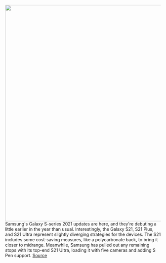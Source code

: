 <img src='https://cdn.vox-cdn.com/thumbor/bCm_zkOXMHHGgvb6LDxkAvT-zro=/0x0:4000x1957/1200x0/filters:focal(0x0:4000x1957):no_upscale()/cdn.vox-cdn.com/uploads/chorus_asset/file/22231023/01_galaxys21_series_pinkvioletblack_201230060018.jpg' width='700px' /><br/>
Samsung's Galaxy S-series 2021 updates are here, and they're debuting a little earlier in the year than usual. Interestingly, the Galaxy S21, S21 Plus, and S21 Ultra represent slightly diverging strategies for the devices. The S21 includes some cost-saving measures, like a polycarbonate back, to bring it closer to midrange. Meanwhile, Samsung has pulled out any remaining stops with its top-end S21 Ultra, loading it with five cameras and adding S Pen support.
<a href='https://www.theverge.com/22227272/samsung-galaxy-s21-iphone-12-specs-comparison-vs-features-price'> Source <a/>